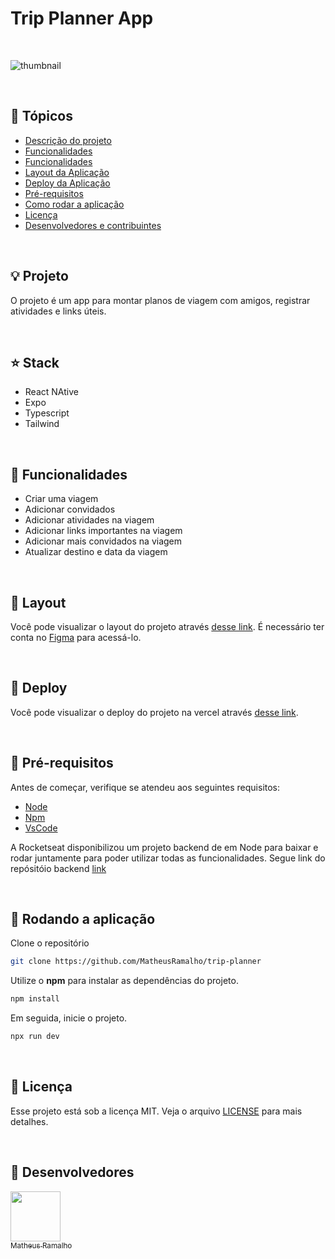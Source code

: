 # Trip Planner App

<br />

![thumbnail](.github/thumbnail.png?style=flat)

<br />


## 📌 Tópicos

- [Descrição do projeto](#-projeto)
- [Funcionalidades](#-stack)
- [Funcionalidades](#-funcionalidades)
- [Layout da Aplicação](#-layout)
- [Deploy da Aplicação](#-deploy)
- [Pré-requisitos](#-pré-requisitos)
- [Como rodar a aplicação](#-rodando-a-aplicação)
- [Licença](#-licença)
- [Desenvolvedores e contribuintes](#-Desenvolvedores)

<br />

## 💡 Projeto

O projeto é um app para montar planos de viagem com amigos, registrar atividades e links úteis.

<br />

## ⭐ Stack

- React NAtive
- Expo
- Typescript
- Tailwind

<br />

## 🧰 Funcionalidades

- Criar uma viagem
- Adicionar convidados
- Adicionar atividades na viagem
- Adicionar links importantes na viagem
- Adicionar mais convidados na viagem
- Atualizar destino e data da viagem

<br />

## 🔖 Layout

Você pode visualizar o layout do projeto através [desse link](). É necessário ter conta no [Figma](http://figma.com/) para acessá-lo.

<br />

## 🚀 Deploy

Você pode visualizar o deploy do projeto na vercel através [desse link]().

<br />

## 🛟 Pré-requisitos

Antes de começar, verifique se atendeu aos seguintes requisitos:

- [Node](https://nodejs.org)
- [Npm](https://www.npmjs.com/)
- [VsCode](https://code.visualstudio.com/)

A Rocketseat disponibilizou um projeto backend de em Node para baixar e rodar juntamente
para poder utilizar todas as funcionalidades.
Segue link do repósitóio backend [link](https://github.com/rocketseat-education/nlw-journey-nodejs)

<br />

## 🎯 Rodando a aplicação

Clone o repositório

```bash
git clone https://github.com/MatheusRamalho/trip-planner
```

Utilize o **npm** para instalar as dependências do projeto.

```bash
npm install
```

Em seguida, inicie o projeto.

```bash
npx run dev
```

<br />

## 📝 Licença

Esse projeto está sob a licença MIT. Veja o arquivo [LICENSE](LICENSE.md) para mais detalhes.

<br />

## 🧠 Desenvolvedores

[<img src="https://avatars.githubusercontent.com/u/15633283?v=4" width=80> <br><sub>Matheus Ramalho</sub>](https://github.com/MatheusRamalho)
